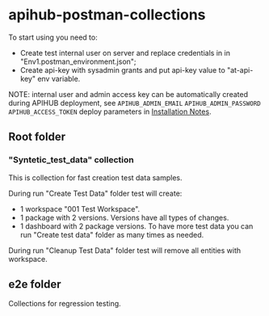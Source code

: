 # apihub-postman-collections

To start using you need to:
- Create test internal user on server and replace credentials in  in "Env1.postman_environment.json";
- Create api-key with sysadmin grants and put api-key value to "at-api-key" env variable.

NOTE: internal user and admin access key can be automatically created during APIHUB deployment, see `APIHUB_ADMIN_EMAIL` `APIHUB_ADMIN_PASSWORD` `APIHUB_ACCESS_TOKEN` deploy parameters in [Installation Notes](https://github.com/Netcracker/qubership-apihub/blob/main/docs/installation-guide.md).

## Root folder 
### "Syntetic_test_data" collection

This is collection for fast creation test data samples.

During run "Create Test Data" folder test will create:
- 1 workspace "001 Test Workspace".
- 1 package with 2 versions. Versions have all types of changes.
- 1 dashboard with 2 package versions. 
To have more test data you can run "Create test data" folder as many times as needed.

During run "Cleanup Test Data" folder test will remove all entities with workspace.

## e2e folder

Collections for regression testing.